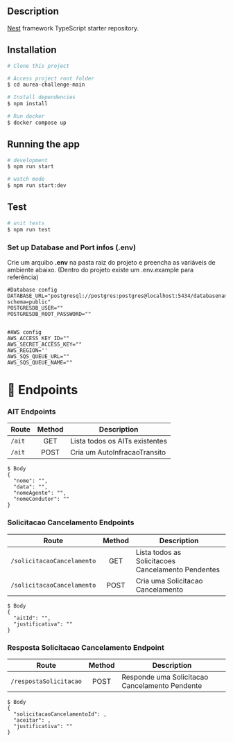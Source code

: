 ## Description

[Nest](https://github.com/nestjs/nest) framework TypeScript starter repository.

## Installation

```bash
# Clone this project

# Access project root folder
$ cd aurea-challenge-main

# Install dependencies
$ npm install

# Run docker
$ docker compose up

```

## Running the app

```bash
# development
$ npm run start

# watch mode
$ npm run start:dev
```

## Test

```bash
# unit tests
$ npm run test
```
### Set up Database and Port infos (.env)
Crie um arquibo **.env** na pasta raiz do projeto e preencha as variáveis de ambiente abaixo. (Dentro do projeto existe um .env.example para referência)
```
#Database config
DATABASE_URL="postgresql://postgres:postgres@localhost:5434/databasename?schema=public"
POSTGRESDB_USER=""
POSTGRESDB_ROOT_PASSWORD=""


#AWS config
AWS_ACCESS_KEY_ID=""
AWS_SECRET_ACCESS_KEY=""
AWS_REGION=''
AWS_SQS_QUEUE_URL=""
AWS_SQS_QUEUE_NAME=""  
```

📌 Endpoints
============
### AIT Endpoints
|       Route                       |    Method    |                   Description                       |                                                             
|   ---------------                 | :----------: |  -------------------------------------------------- |                                                             
|  `/ait`                |     GET     |  Lista todos os AITs existentes                                  | 
|  `/ait`                |     POST     |  Cria um AutoInfracaoTransito                                  | 
```
$ Body
{
  "nome": "",
  "data": "",
  "nomeAgente": "",
  "nomeCondutor": ""
}
```
### Solicitacao Cancelamento Endpoints
|       Route                       |    Method    |                   Description                       |                                                             
|   ---------------                 | :----------: |  -------------------------------------------------- |                                                             
|  `/solicitacaoCancelamento`                |     GET     |  Lista todos as Solicitacoes Cancelamento Pendentes  | 
|  `/solicitacaoCancelamento`                |     POST     |  Cria uma Solicitacao Cancelamento                  |
```
$ Body
{
  "aitId": "",
  "justificativa": ""
}
```
### Resposta Solicitacao Cancelamento Endpoint
|       Route                       |    Method    |                   Description                       |                                                             
|   ---------------                 | :----------: |  -------------------------------------------------- |                                                             
|  `/respostaSolicitacao`                |     POST     |  Responde uma Solicitacao Cancelamento Pendente                  |
```
$ Body
{
  "solicitacaoCancelamentoId": ,
  "aceitar": ,
  "justificativa": ""
}
